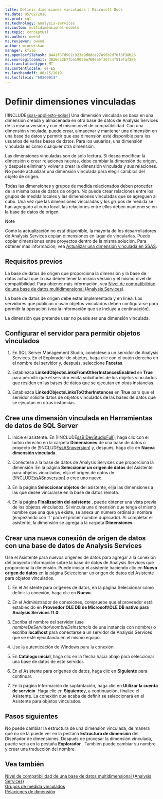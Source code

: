 ```yaml
---
title: Definir dimensiones vinculadas | Microsoft Docs
ms.date: 05/02/2018
ms.prod: sql
ms.technology: analysis-services
ms.custom: multidimensional-models
ms.topic: conceptual
ms.author: owend
ms.reviewer: owend
author: minewiskan
manager: kfile
ms.openlocfilehash: 8441f37d902c823e9d8dce27a96b2d78f3f38b26
ms.sourcegitcommit: 3026c22b7fba19059a769ea5f367c4f51efaf286
ms.translationtype: MT
ms.contentlocale: es-ES
ms.lasthandoff: 06/15/2019
ms.locfileid: "68209013"
---
```

# <a name="define-linked-dimensions"></a>Definir dimensiones vinculadas
[!INCLUDE[ssas-appliesto-sqlas](../../includes/ssas-appliesto-sqlas.md)]
  Una dimensión vinculada se basa en una dimensión creada y almacenada en otra base de datos de Analysis Services de la misma versión y con el mismo nivel de compatibilidad. Con una dimensión vinculada, puede crear, almacenar y mantener una dimensión en una base de datos y permitir que esa dimensión esté disponible para los usuarios de varias bases de datos. Para los usuarios, una dimensión vinculada es como cualquier otra dimensión.  
  
 Las dimensiones vinculadas son de solo lectura. Si desea modificar la dimensión o crear relaciones nuevas, debe cambiar la dimensión de origen, y después eliminar y volver a crear la dimensión vinculada y sus relaciones. No puede actualizar una dimensión vinculada para elegir cambios del objeto de origen.  
  
 Todas las dimensiones y grupos de medida relacionados deben proceder de la misma base de datos de origen. No puede crear relaciones entre los grupos de medida locales y las dimensiones vinculadas que se agreguen al cubo. Una vez que las dimensiones vinculadas y los grupos de medida se han agregado al cubo local, las relaciones entre ellos deben mantenerse en la base de datos de origen.  
  
> [!NOTE]  
>  Como la actualización no está disponible, la mayoría de los desarrolladores de Analysis Services copian dimensiones en lugar de vincularlas. Puede copiar dimensiones entre proyectos dentro de la misma solución. Para obtener más información, vea [Actualizar una dimensión vinculada en SSAS](http://sqlblog.com/blogs/marco_russo/archive/2006/09/12/refresh-of-a-linked-dimension-in-ssas.aspx).  
  
## <a name="prerequisites"></a>Requisitos previos  
 La base de datos de origen que proporciona la dimensión y la base de datos actual que la usa deben tener la misma versión y el mismo nivel de compatibilidad. Para obtener más información, vea [Nivel de compatibilidad de una base de datos multidimensional &#40;Analysis Services&#41;](../../analysis-services/multidimensional-models/compatibility-level-of-a-multidimensional-database-analysis-services.md).  
  
 La base de datos de origen debe estar implementada y en línea. Los servidores que publican o usan objetos vinculados deben configurarse para permitir la operación (vea la información que se incluye a continuación).  
  
 La dimensión que pretende usar no puede ser una dimensión vinculada.  
  
## <a name="configure-server-to-allow-linked-objects"></a>Configurar el servidor para permitir objetos vinculados  
  
1.  En SQL Server Management Studio, conéctese a un servidor de Analysis Services. En el Explorador de objetos, haga clic con el botón derecho en el nombre del servidor y, después, seleccione **Facetas**.  
  
2.  Establezca **LinkedObjectsLinksFromOtherInstancesEnabled** en **True** para permitir que el servidor emita solicitudes de los objetos vinculados que residen en las bases de datos que se ejecutan en otras instancias.  
  
3.  Establezca **LinkedObjectsLinksToOtherInstances** en **True** para que el servidor solicite datos de objetos vinculados de las bases de datos que se ejecutan en otras instancias.  
  
## <a name="create-a-linked-dimension-in-sql-server-data-tools"></a>Cree una dimensión vinculada en Herramientas de datos de SQL Server  
  
1.  Inicie el asistente. En [!INCLUDE[ssBIDevStudioFull](../../includes/ssbidevstudiofull-md.md)], haga clic con el botón derecho en la carpeta **Dimensiones** de una base de datos o proyecto de [!INCLUDE[ssASnoversion](../../includes/ssasnoversion-md.md)] y, después, haga clic en **Nueva dimensión vinculada**.  
  
2.  Conéctese a la base de datos de Analysis Services que proporciona la dimensión. En la página **Seleccionar un origen de datos** del Asistente para objetos vinculados, elija el origen de datos de [!INCLUDE[ssASnoversion](../../includes/ssasnoversion-md.md)] o cree uno nuevo.  
  
3.  En la página **Seleccionar objetos** del asistente, elija las dimensiones a las que desee vincularse en la base de datos remota.  
  
4.  En la página **Finalización del asistente** , puede obtener una vista previa de los objetos vinculados. Si vincula una dimensión que tenga el mismo nombre que una que ya existe, se anexa un número ordinal al nombre (empezando con '1' para el primer nombre duplicado). Al completar el asistente, la dimensión se agrega a la carpeta **Dimensiones** .  
  
##  <a name="bkmk_CreateNew"></a> Crear una nueva conexión de origen de datos con una base de datos de Analysis Services  
 Use el Asistente para nuevos orígenes de datos para agregar a la conexión del proyecto información sobre la base de datos de Analysis Services que proporciona la dimensión. Puede iniciar el asistente haciendo clic en **Nuevo origen de datos** en la página Seleccionar un origen de datos del Asistente para objetos vinculados.  
  
1.  En el Asistente para orígenes de datos, en la página Seleccionar cómo definir la conexión, haga clic en **Nuevo**.  
  
2.  En el Administrador de conexiones, compruebe que el proveedor está establecido en **Proveedor OLE DB de Microsoft\OLE DB nativo para Analysis Services 11.0**.  
  
3.  Escriba el nombre del servidor (use *nombreDeServidor*\\*nombreDeInstancia* de una instancia con nombre) o escriba **localhost** para conectarse a un servidor de Analysis Services que se esté ejecutando en el mismo equipo.  
  
4.  Use la autenticación de Windows para la conexión.  
  
5.  En **Catálogo inicial**, haga clic en la flecha hacia abajo para seleccionar una base de datos de este servidor.  
  
6.  En el Asistente para orígenes de datos, haga clic en **Siguiente** para continuar.  
  
7.  En la página Información de suplantación, haga clic en **Utilizar la cuenta de servicio**. Haga clic en **Siguiente**y, a continuación, finalice el Asistente. La conexión que acaba de definir se seleccionará en el Asistente para objetos vinculados.  
  
## <a name="next-steps"></a>Pasos siguientes  
 No puede cambiar la estructura de una dimensión vinculada, de manera que no se la puede ver en la pestaña **Estructura de dimensión** del Diseñador de dimensiones. Después de procesar la dimensión vinculada, puede verla en la pestaña **Explorador** . También puede cambiar su nombre y crear una traducción del nombre.  
  
## <a name="see-also"></a>Vea también  
 [Nivel de compatibilidad de una base de datos multidimensional &#40;Analysis Services&#41;](../../analysis-services/multidimensional-models/compatibility-level-of-a-multidimensional-database-analysis-services.md)   
 [Grupos de medida vinculados](../../analysis-services/multidimensional-models/linked-measure-groups.md)   
 [Relaciones de dimensión](../../analysis-services/multidimensional-models-olap-logical-cube-objects/dimension-relationships.md)  
  
  
